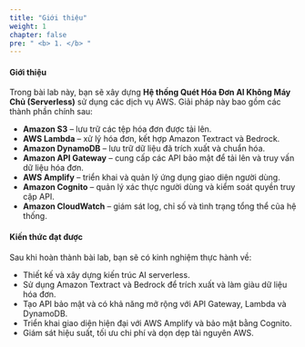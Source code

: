 ```yaml
---
title: "Giới thiệu"
weight: 1
chapter: false
pre: " <b> 1. </b> "
---
```


#### Giới thiệu

Trong bài lab này, bạn sẽ xây dựng **Hệ thống Quét Hóa Đơn AI Không Máy Chủ (Serverless)** sử dụng các dịch vụ AWS. Giải pháp này bao gồm các thành phần chính sau:

-   **Amazon S3** – lưu trữ các tệp hóa đơn được tải lên.
-   **AWS Lambda** – xử lý hóa đơn, kết hợp Amazon Textract và Bedrock.
-   **Amazon DynamoDB** – lưu trữ dữ liệu đã trích xuất và chuẩn hóa.
-   **Amazon API Gateway** – cung cấp các API bảo mật để tải lên và truy vấn dữ liệu hóa đơn.
-   **AWS Amplify** – triển khai và quản lý ứng dụng giao diện người dùng.
-   **Amazon Cognito** – quản lý xác thực người dùng và kiểm soát quyền truy cập API.
-   **Amazon CloudWatch** – giám sát log, chỉ số và tình trạng tổng thể của hệ thống.

#### Kiến thức đạt được

Sau khi hoàn thành bài lab, bạn sẽ có kinh nghiệm thực hành về:

-   Thiết kế và xây dựng kiến trúc AI serverless.
-   Sử dụng Amazon Textract và Bedrock để trích xuất và làm giàu dữ liệu hóa đơn.
-   Tạo API bảo mật và có khả năng mở rộng với API Gateway, Lambda và DynamoDB.
-   Triển khai giao diện hiện đại với AWS Amplify và bảo mật bằng Cognito.
-   Giám sát hiệu suất, tối ưu chi phí và dọn dẹp tài nguyên AWS.
